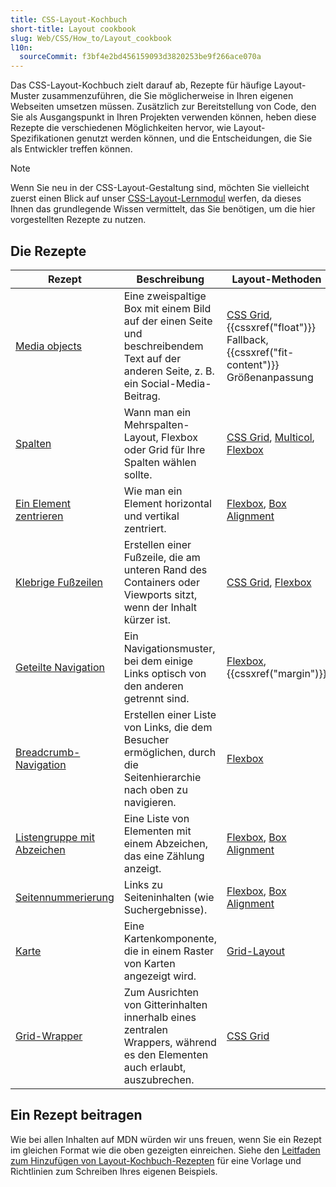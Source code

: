 ```yaml
---
title: CSS-Layout-Kochbuch
short-title: Layout cookbook
slug: Web/CSS/How_to/Layout_cookbook
l10n:
  sourceCommit: f3bf4e2bd456159093d3820253be9f266ace070a
---
```


Das CSS-Layout-Kochbuch zielt darauf ab, Rezepte für häufige Layout-Muster zusammenzuführen, die Sie möglicherweise in Ihren eigenen Webseiten umsetzen müssen. Zusätzlich zur Bereitstellung von Code, den Sie als Ausgangspunkt in Ihren Projekten verwenden können, heben diese Rezepte die verschiedenen Möglichkeiten hervor, wie Layout-Spezifikationen genutzt werden können, und die Entscheidungen, die Sie als Entwickler treffen können.

> [!NOTE]
> Wenn Sie neu in der CSS-Layout-Gestaltung sind, möchten Sie vielleicht zuerst einen Blick auf unser [CSS-Layout-Lernmodul](/de/docs/Learn_web_development/Core/CSS_layout) werfen, da dieses Ihnen das grundlegende Wissen vermittelt, das Sie benötigen, um die hier vorgestellten Rezepte zu nutzen.

## Die Rezepte

| Rezept                                | Beschreibung                                                                                              | Layout-Methoden                                                                        |
| ------------------------------------- | --------------------------------------------------------------------------------------------------------- | --------------------------------------------------------------------------------------- |
| [Media objects][media-objects]        | Eine zweispaltige Box mit einem Bild auf der einen Seite und beschreibendem Text auf der anderen Seite, z. B. ein Social-Media-Beitrag. | [CSS Grid][css-grid], {{cssxref("float")}} Fallback, {{cssxref("fit-content")}} Größenanpassung |
| [Spalten][columns]                    | Wann man ein Mehrspalten-Layout, Flexbox oder Grid für Ihre Spalten wählen sollte.                         | [CSS Grid][css-grid], [Multicol][multicol], [Flexbox][flexbox]                          |
| [Ein Element zentrieren][center]      | Wie man ein Element horizontal und vertikal zentriert.                                                    | [Flexbox][flexbox], [Box Alignment][box-alignment]                                      |
| [Klebrige Fußzeilen][sticky-footers]  | Erstellen einer Fußzeile, die am unteren Rand des Containers oder Viewports sitzt, wenn der Inhalt kürzer ist. | [CSS Grid][css-grid], [Flexbox][flexbox]                                                |
| [Geteilte Navigation][split-navigation]| Ein Navigationsmuster, bei dem einige Links optisch von den anderen getrennt sind.                         | [Flexbox][flexbox], {{cssxref("margin")}}                                                |
| [Breadcrumb-Navigation][breadcrumb]   | Erstellen einer Liste von Links, die dem Besucher ermöglichen, durch die Seitenhierarchie nach oben zu navigieren. | [Flexbox][flexbox]                                                                      |
| [Listengruppe mit Abzeichen][list-badges]| Eine Liste von Elementen mit einem Abzeichen, das eine Zählung anzeigt.                                    | [Flexbox][flexbox], [Box Alignment][box-alignment]                                      |
| [Seitennummerierung][pagination]      | Links zu Seiteninhalten (wie Suchergebnisse).                                                             | [Flexbox][flexbox], [Box Alignment][box-alignment]                                      |
| [Karte][card]                         | Eine Kartenkomponente, die in einem Raster von Karten angezeigt wird.                                      | [Grid-Layout][css-grid]                                                                 |
| [Grid-Wrapper][grid-wrapper]          | Zum Ausrichten von Gitterinhalten innerhalb eines zentralen Wrappers, während es den Elementen auch erlaubt, auszubrechen. | [CSS Grid][css-grid]                                                                   |

[media-objects]: /de/docs/Web/CSS/How_to/Layout_cookbook/Media_objects
[columns]: /de/docs/Web/CSS/How_to/Layout_cookbook/Column_layouts
[center]: /de/docs/Web/CSS/How_to/Layout_cookbook/Center_an_element
[sticky-footers]: /de/docs/Web/CSS/How_to/Layout_cookbook/Sticky_footers
[split-navigation]: /de/docs/Web/CSS/How_to/Layout_cookbook/Split_navigation
[breadcrumb]: /de/docs/Web/CSS/How_to/Layout_cookbook/Breadcrumb_navigation
[list-badges]: /de/docs/Web/CSS/How_to/Layout_cookbook/List_group_with_badges
[pagination]: /de/docs/Web/CSS/How_to/Layout_cookbook/Pagination
[card]: /de/docs/Web/CSS/How_to/Layout_cookbook/Card
[grid-wrapper]: /de/docs/Web/CSS/How_to/Layout_cookbook/Grid_wrapper
[css-grid]: /de/docs/Web/CSS/CSS_grid_layout
[multicol]: /de/docs/Web/CSS/CSS_multicol_layout
[flexbox]: /de/docs/Web/CSS/CSS_flexible_box_layout
[box-alignment]: /de/docs/Web/CSS/CSS_box_alignment

## Ein Rezept beitragen

Wie bei allen Inhalten auf MDN würden wir uns freuen, wenn Sie ein Rezept im gleichen Format wie die oben gezeigten einreichen. Siehe den [Leitfaden zum Hinzufügen von Layout-Kochbuch-Rezepten](/de/docs/Web/CSS/How_to/Layout_cookbook/Contribute_a_recipe) für eine Vorlage und Richtlinien zum Schreiben Ihres eigenen Beispiels.
